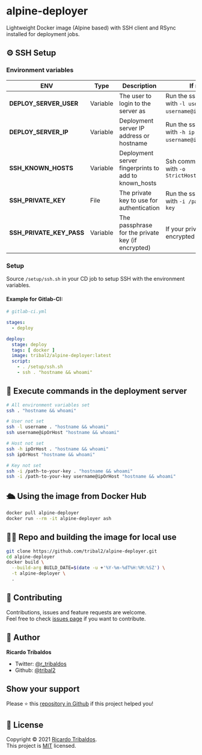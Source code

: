 # alpine-deployer
Lightweight Docker image (Alpine based) with SSH client and RSync installed for deployment jobs.

## ⚙️ SSH Setup

### Environment variables
| ENV                     | Type     | Description                                           | If not set                                                |
|-------------------------|----------|-------------------------------------------------------|-----------------------------------------------------------|
|**DEPLOY_SERVER_USER**   | Variable | The user to login to the server as                    | Run the ssh command with `-l username` (or `username@ip`) |
|**DEPLOY_SERVER_IP**     | Variable | Deployment server IP address or hostname              | Run the ssh command with `-h ip` (or `username@ip`)       |
|**SSH_KNOWN_HOSTS**      | Variable | Deployment server fingerprints to add to known_hosts  | Ssh commands will run with `-o StrictHostKeyChecking=no`  |
|**SSH_PRIVATE_KEY**      | File     | The private key to use for authentication             | Run the ssh command with `-i /path-to-your-key`           |
|**SSH_PRIVATE_KEY_PASS** | Variable | The passphrase for the private key (if encrypted)     | If your private key is encrypted setup will fail          |

### Setup
Source `/setup/ssh.sh` in your CD job to setup SSH with the environment variables.

#### Example for Gitlab-CI:

```yaml
# gitlab-ci.yml

stages:
  - deploy

deploy:
  stage: deploy
  tags: [ docker ]
  image: tribal2/alpine-deployer:latest
  script:
    - . /setup/ssh.sh
    - ssh . "hostname && whoami"
```

## 🚂 Execute commands in the deployment server
```bash
# All environment variables set
ssh . "hostname && whoami"

# User not set
ssh -l username . "hostname && whoami"
ssh username@ipOrHost "hostname && whoami"

# Host not set
ssh -h ipOrHost . "hostname && whoami"
ssh ipOrHost "hostname && whoami"

# Key not set
ssh -i /path-to-your-key . "hostname && whoami"
ssh -i /path-to-your-key username@ipOrHost "hostname && whoami"
```

## 🛳️ Using the image from Docker Hub
```bash
docker pull alpine-deployer
docker run --rm -it alpine-deployer ash
```

## 👨‍💻 Repo and building the image for local use
```bash
git clone https://github.com/tribal2/alpine-deployer.git
cd alpine-deployer
docker build \
  --build-arg BUILD_DATE=$(date -u +'%Y-%m-%dT%H:%M:%SZ') \
  -t alpine-deployer \
  .
```

## 🤝 Contributing

Contributions, issues and feature requests are welcome.<br />
Feel free to check [issues page](https://github.com/tribal2/alpine-deployer/issues) if you want to contribute.<br />

## 👤 Author

**Ricardo Tribaldos**

- Twitter: [@r_tribaldos](https://twitter.com/r_tribaldos)
- Github: [@tribal2](https://github.com/tribal2)

## Show your support

Please ⭐️ this [repository in Github](https://github.com/tribal2/alpine-deployer) if this project helped you!

## 📝 License

Copyright © 2021 [Ricardo Tribaldos](https://github.com/tribal2).<br />
This project is [MIT](https://github.com/tribal2/alpine-deployer/blob/master/LICENSE) licensed.